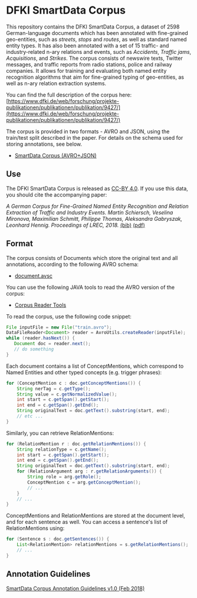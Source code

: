 # DFKI SmartData Corpus

This repository contains the DFKI SmartData Corpus, a dataset of 2598 German-language documents which has been annotated with fine-grained geo-entities, such as _streets_, _stops_ and _routes_, as well as standard named entity types. It has also been annotated with a set of 15 traffic- and industry-related n-ary relations and events, such as _Accidents_, _Traffic jams_, _Acquisitions_, and _Strikes_. The corpus consists of newswire texts, Twitter messages, and traffic reports from radio stations, police and railway companies. It allows for training and evaluating both named entity recognition algorithms that aim for fine-grained typing of geo-entities, as well as n-ary relation extraction systems.

You can find the full description of the corpus here: [https://www.dfki.de/web/forschung/projekte-publikationen/publikationen/publikation/9427/](https://www.dfki.de/web/forschung/projekte-publikationen/publikationen/publikation/9427/)

The corpus is provided in two formats - AVRO and JSON, using the train/test split described in the paper. For details on the schema used for storing annotations, see below.

 * [SmartData Corpus (AVRO+JSON)](v1.0-20180119/)

## Use
The DFKI SmartData Corpus is released as [CC-BY 4.0](https://creativecommons.org/licenses/by/4.0/). If you use this data, you should cite the accompanying paper:

_A German Corpus for Fine-Grained Named Entity Recognition and Relation Extraction of Traffic and Industry Events. Martin Schiersch, Veselina Mironova, Maximilian Schmitt, Philippe Thomas, Aleksandra Gabryszak, Leonhard Hennig. Proceedings of LREC, 2018._ [(bib)](paper.bib) [(pdf)](https://www.dfki.de/fileadmin/user_upload/import/9427_lrec_smartdata_corpus.pdf)


## Format

The corpus consists of Documents which store the original text and all annotations, according to the following AVRO schema:

 * [document.avsc](document.avsc)

You can use the following JAVA tools to read the AVRO version of the corpus:

 * [Corpus Reader Tools](sdw-tools-1.0-SNAPSHOT.jar)

To read the corpus, use the following code snippet:

   ```java
   File inputFile = new File("train.avro");
   DataFileReader<Document> reader = AvroUtils.createReader(inputFile);
   while (reader.hasNext()) {
      Document doc = reader.next();
      // do something
   }

   ```

Each document contains a list of ConceptMentions, which correspond to Named Entities and other typed concepts (e.g. trigger phrases):

   ```java
   for (ConceptMention c : doc.getConceptMentions()) {
       String nerTag = c.getType();
       String value = c.getNormalizedValue();
       int start = c.getSpan().getStart();
       int end = c.getSpan().getEnd();
       String originalText = doc.getText().substring(start, end);
       // etc ...
   }
   ```

Similarly, you can retrieve RelationMentions:

   ```java
   for (RelationMention r : doc.getRelationMentions()) {
       String relationType = c.getName();
       int start = c.getSpan().getStart();
       int end = c.getSpan().getEnd();
       String originalText = doc.getText().substring(start, end);
       for (RelationArgument arg : r.getRelationArguments()) {
           String role = arg.getRole();
           ConceptMention c = arg.getConceptMention();
           // ...
       }
       // ...
   }
   ```

ConceptMentions and RelationMentions are stored at the document level, and for each sentence as well. You can access a sentence's list of RelationMentions using:

   ```java
   for (Sentence s : doc.getSentences()) {
       List<RelationMention> relationMentions = s.getRelationMentions();
       // ...
   }
   ```



## Annotation Guidelines

[SmartData Corpus Annotation Guidelines v1.0 (Feb 2018)](downloads/SmartData_Corpus_Annotation_Guidelines_Feb_2018_v1.0.pdf)
